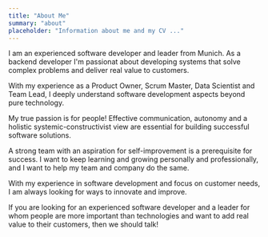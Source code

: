 ```yaml
---
title: "About Me"
summary: "about"
placeholder: "Information about me and my CV ..."
---
```

I am an experienced software developer and leader from Munich.
As a backend developer I'm passionat about developing systems that solve complex problems and deliver real value to customers.

With my experience as a Product Owner, Scrum Master, Data Scientist and Team Lead, I deeply understand software development aspects beyond pure technology.

My true passion is for people! Effective communication, autonomy and a holistic systemic-constructivist view are essential for building successful software solutions.

A strong team with an aspiration for self-improvement is a prerequisite for success. I want to keep learning and growing personally and professionally, and I want to help my team and company do the same. 

With my experience in software development and focus on customer needs, I am always looking for ways to innovate and improve. 

If you are looking for an experienced software developer and a leader for whom people are more important than technologies and want to add real value to their customers, then we should talk!
